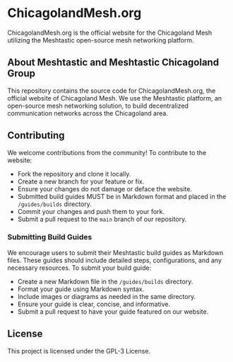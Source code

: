 # ChicagolandMesh.org

ChicagolandMesh.org is the official website for the Chicagoland Mesh utilizing the Meshtastic open-source mesh networking platform.

## About Meshtastic and Meshtastic Chicagoland Group

This repository contains the source code for ChicagolandMesh.org, the official website of Chicagoland Mesh. We use the Meshtastic platform, an open-source mesh networking solution, to build decentralized communication networks across the Chicagoland area.

## Contributing

We welcome contributions from the community! To contribute to the website:

- Fork the repository and clone it locally.
- Create a new branch for your feature or fix.
- Ensure your changes do not damage or deface the website.
- Submitted build guides MUST be in Markdown format and placed in the `/guides/builds` directory.
- Commit your changes and push them to your fork.
- Submit a pull request to the `main` branch of our repository.

### Submitting Build Guides

We encourage users to submit their Meshtastic build guides as Markdown files. These guides should include detailed steps, configurations, and any necessary resources. To submit your build guide:

- Create a new Markdown file in the `/guides/builds` directory.
- Format your guide using Markdown syntax.
- Include images or diagrams as needed in the same directory.
- Ensure your guide is clear, concise, and informative.
- Submit a pull request to have your guide featured on our website.

## License

This project is licensed under the GPL-3 License.
